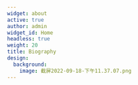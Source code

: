 ```yaml
---
widget: about
active: true
author: admin
widget_id: Home
headless: true
weight: 20
title: Biography
design:
  background:
    image: 截屏2022-09-18-下午11.37.07.png
---
```

